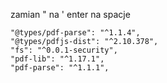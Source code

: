 zamian " na '
enter na spacje

    "@types/pdf-parse": "^1.1.4",
    "@types/pdfjs-dist": "^2.10.378",
    "fs": "^0.0.1-security",
    "pdf-lib": "^1.17.1",
    "pdf-parse": "^1.1.1",
